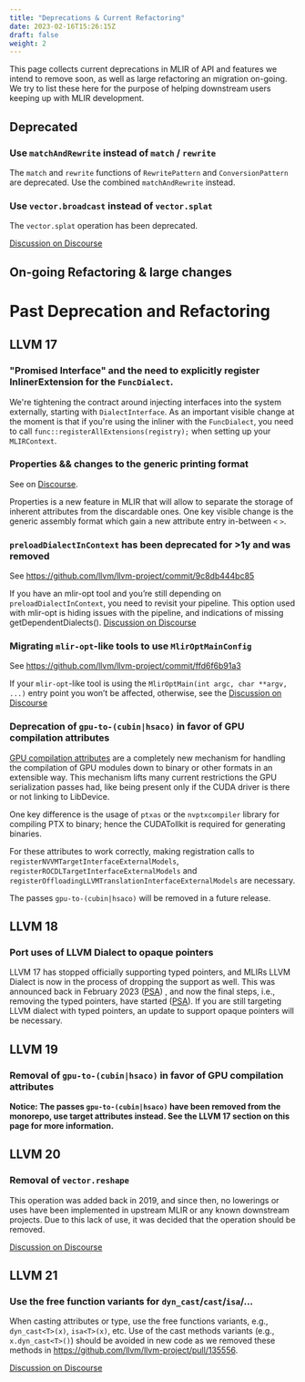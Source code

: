 ```yaml
---
title: "Deprecations & Current Refactoring"
date: 2023-02-16T15:26:15Z
draft: false
weight: 2
---
```


This page collects current deprecations in MLIR of API and features we intend
to remove soon, as well as large refactoring an migration on-going.
We try to list these here for the purpose of helping downstream users keeping
up with MLIR development.

## Deprecated

### Use `matchAndRewrite` instead of `match` / `rewrite`

The `match` and `rewrite` functions of `RewritePattern` and `ConversionPattern`
are deprecated. Use the combined `matchAndRewrite` instead.


### Use `vector.broadcast` instead of `vector.splat`

The `vector.splat` operation has been deprecated.

[Discussion on Discourse](https://discourse.llvm.org/t/rfc-mlir-vector-deprecate-then-remove-vector-splat/87143)

## On-going Refactoring & large changes

# Past Deprecation and Refactoring

## LLVM 17

### "Promised Interface" and the need to explicitly register InlinerExtension for the `FuncDialect`.

We're tightening the contract around injecting interfaces into the system externally, starting with
`DialectInterface`. As an important visible change at the moment is that if you're using the inliner
with the `FuncDialect`, you need to call `func::registerAllExtensions(registry);` when setting up
your `MLIRContext`.

### Properties && changes to the generic printing format

See on [Discourse](https://discourse.llvm.org/t/rfc-introducing-mlir-operation-properties/67846/19).

Properties is a new feature in MLIR that will allow to separate the storage of
inherent attributes from the discardable ones. One key visible change is the
generic assembly format which gain a new attribute entry in-between `<` `>`.

### `preloadDialectInContext` has been deprecated for >1y and was removed

See https://github.com/llvm/llvm-project/commit/9c8db444bc85

If you have an mlir-opt tool and you’re still depending on
`preloadDialectInContext`, you need to revisit your pipeline. This option
used with mlir-opt is hiding issues with the pipeline, and indications of
missing getDependentDialects().
[Discussion on Discourse](https://discourse.llvm.org/t/psa-preloaddialectincontext-has-been-deprecated-for-1y-and-will-be-removed/68992)

### Migrating `mlir-opt`-like tools to use `MlirOptMainConfig`

See https://github.com/llvm/llvm-project/commit/ffd6f6b91a3

If your `mlir-opt`-like tool is using the
`MlirOptMain(int argc, char **argv, ...)` entry point you won’t be affected,
otherwise, see the
[Discussion on Discourse](https://discourse.llvm.org/t/psa-migrating-mlir-opt-like-tools-to-use-mliroptmainconfig/68991)

### Deprecation of `gpu-to-(cubin|hsaco)` in favor of GPU compilation attributes

[GPU compilation attributes](https://mlir.llvm.org/docs/Dialects/GPU/#gpu-compilation) are a completely new mechanism for handling the compilation
of GPU modules down to binary or other formats in an extensible way. This mechanism lifts
many current restrictions the GPU serialization passes had, like being present only if the
CUDA driver is there or not linking to LibDevice.

One key difference is the usage of `ptxas` or the `nvptxcompiler` library for compiling PTX
to binary; hence the CUDATollkit is required for generating binaries.

For these attributes to work correctly, making registration calls to `registerNVVMTargetInterfaceExternalModels`,
`registerROCDLTargetInterfaceExternalModels` and `registerOffloadingLLVMTranslationInterfaceExternalModels` are necessary.

The passes `gpu-to-(cubin|hsaco)` will be removed in a future release.

## LLVM 18

### Port uses of LLVM Dialect to opaque pointers

LLVM 17 has stopped officially supporting typed pointers, and MLIRs LLVM Dialect
is now in the process of dropping the support as well. This was announced back
in February 2023 ([PSA](https://discourse.llvm.org/t/psa-in-tree-conversion-passes-can-now-be-used-with-llvm-opaque-pointers-please-switch-your-downstream-projects/68738))
, and now the final steps, i.e., removing the typed pointers, have started
([PSA](https://discourse.llvm.org/t/psa-removal-of-typed-pointers-from-the-llvm-dialect/74502)).
If you are still targeting LLVM dialect with typed pointers, an update to
support opaque pointers will be necessary.


## LLVM 19

### Removal of `gpu-to-(cubin|hsaco)` in favor of GPU compilation attributes

**Notice: The passes `gpu-to-(cubin|hsaco)` have been removed from the monorepo, use target attributes instead. See the LLVM 17 section on this page for more information.**

## LLVM 20

### Removal of `vector.reshape`

This operation was added back in 2019, and since then, no lowerings or uses have
been implemented in upstream MLIR or any known downstream projects. Due to this
lack of use, it was decided that the operation should be removed.

[Discussion on Discourse](https://discourse.llvm.org/t/rfc-should-vector-reshape-be-removed/80478)

## LLVM 21

### Use the free function variants for `dyn_cast`/`cast`/`isa`/...

When casting attributes or type, use the free functions variants, e.g.,
`dyn_cast<T>(x)`, `isa<T>(x)`, etc. Use of the cast methods variants (e.g.,
`x.dyn_cast<T>()`) should be avoided in new code as we removed these
methods in https://github.com/llvm/llvm-project/pull/135556.

[Discussion on Discourse](https://discourse.llvm.org/t/preferred-casting-style-going-forward/68443)

